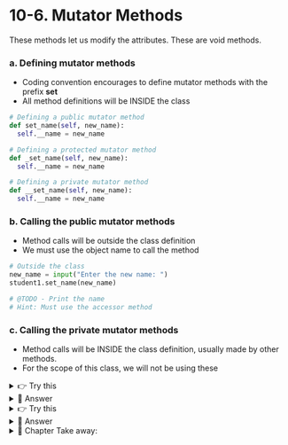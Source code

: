# 10-6. Mutator Methods
These methods let us modify the attributes. These are void methods.

### a. Defining mutator methods
- Coding convention encourages to define mutator methods with the prefix **set**
- All method definitions will be INSIDE the class

  
```python
# Defining a public mutator method
def set_name(self, new_name):
  self.__name = new_name

# Defining a protected mutator method
def _set_name(self, new_name):
  self.__name = new_name

# Defining a private mutator method
def __set_name(self, new_name):
  self.__name = new_name
```
### b. Calling the public mutator methods
- Method calls will be outside the class definition
- We must use the object name to call the method
```python
# Outside the class
new_name = input("Enter the new name: ")
student1.set_name(new_name)

# @TODO - Print the name
# Hint: Must use the accessor method
```

### c. Calling the private mutator methods
- Method calls will be INSIDE the class definition, usually made by other methods.
- For the scope of this class, we will not be using these

<details>
  <summary>
    👉 Try this
  </summary>
  create a public mutator method named set_major and set the private method attribute major that is bound to self to the new major that the user passed
</details>

<details>
  <summary>
    👀 Answer
  </summary>
  Inside class definition,<br>
  def set_major(self, new_major):
  self.__major = new_major (use an indent)
</details>


<details>
  <summary>
    👉 Try this
  </summary>
  Set the major for student1 to HIST using the mutator method
</details>

<details>
  <summary>
    👀 Answer
  </summary>
  Outside class definition, after creating student1 object<br>
  student1.set_major("HIST"):
</details>


<details>
  <summary>
    🚩 Chapter Take away:
  </summary>
  1. Every method inside a class must have first parameter as self<br>
  2. To call any method, you must first create the object and use object to call that method
</details>